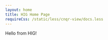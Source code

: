 ```yaml
---
layout: home
title: HIG Home Page
requireCss: /static/less/cnqr-view/docs.less
---
```


Hello from HIG!
